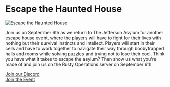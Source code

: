 # Escape the Haunted House

<div class="grid sm:grid-cols-2 gap-4">
  <div>
    <img src="https://articles.rustyoperations.net/news/server-event-oct-6-banner.jpg" alt="Escape the Haunted House">
  </div>
  <div>
    <p>Join us on September 6th as we return to The Jefferson Asylum for another escape house event, where the players will have to fight for their lives with nothing but their survival instincts and intellect. Players will start in their cells and have to work together to navigate their way through boobytrapped halls and rooms while solving puzzles and trying not to lose their cool. Think you have what it takes to escape the asylum? Then show us what you're made of and join us on the Rusty Operations server on September 6th.</p>
    <a href=https://discord.gg/5VKTm5upwA>Join our Discord</a><br>
    <a href=https://discord.com/events/651455552517570586/1141002321157963777>Join the Event</a>
  </div>
</div>

